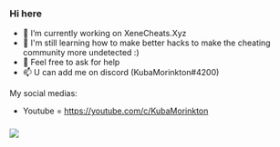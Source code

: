 ### Hi here

- 🔭 I’m currently working on XeneCheats.Xyz
- 🌱 I'm still learning how to make better hacks to make the cheating community more undetected :)
- 💬 Feel free to ask for help
- 📫 U can add me on discord (KubaMorinkton#4200)

My social medias:
- Youtube = https://youtube.com/c/KubaMorinkton


### <img src="https://github-readme-stats.vercel.app/api?username=KubaMorinkton&&show_icons=true&title_color=ffffff&icon_color=bb2acf&text_color=daf7dc&bg_color=151515">
